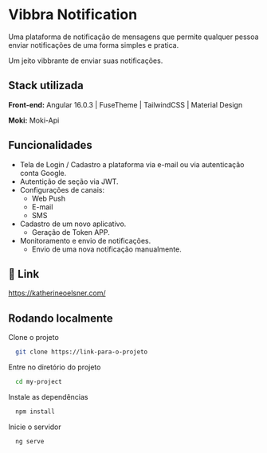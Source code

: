 
# Vibbra Notification

Uma plataforma de notificação de mensagens que permite qualquer pessoa enviar notificações de uma forma simples e pratica. 

Um jeito vibbrante de enviar suas notificações.

## Stack utilizada

**Front-end:** Angular 16.0.3 | FuseTheme | TailwindCSS | Material Design

**Moki:** Moki-Api


## Funcionalidades

- Tela de Login / Cadastro a plataforma via e-mail ou via autenticação conta Google.
- Autentição de seção via JWT.
- Configurações de canais:
    - Web Push
    - E-mail
    - SMS 
- Cadastro de um novo aplicativo.
    - Geração de Token APP.
- Monitoramento e envio de notificações.
    - Envio de uma nova notificação manualmente. 


## 🔗 Link
https://katherineoelsner.com/



## Rodando localmente

Clone o projeto

```bash
  git clone https://link-para-o-projeto
```

Entre no diretório do projeto

```bash
  cd my-project
```

Instale as dependências

```bash
  npm install
```

Inicie o servidor

```bash
  ng serve
```

